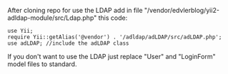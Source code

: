 After cloning repo for use the LDAP add in file "/vendor/edvlerblog/yii2-adldap-module/src/Ldap.php" this code:

```
use Yii;
require Yii::getAlias('@vendor') . '/adldap/adLDAP/src/adLDAP.php';
use adLDAP; //include the adLDAP class
```

If you don't want to use the LDAP just replace "User" and "LoginForm" model files to standard.